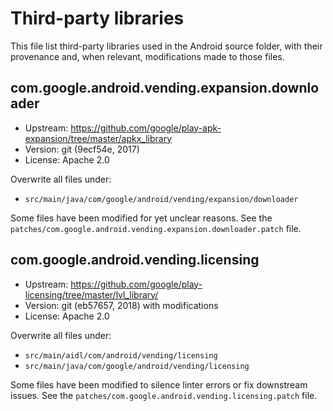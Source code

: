 # Third-party libraries

This file list third-party libraries used in the Android source folder,
with their provenance and, when relevant, modifications made to those files.

## com.google.android.vending.expansion.downloader

- Upstream: https://github.com/google/play-apk-expansion/tree/master/apkx_library
- Version: git (9ecf54e, 2017)
- License: Apache 2.0

Overwrite all files under:

- `src/main/java/com/google/android/vending/expansion/downloader`

Some files have been modified for yet unclear reasons.
See the `patches/com.google.android.vending.expansion.downloader.patch` file.

## com.google.android.vending.licensing

- Upstream: https://github.com/google/play-licensing/tree/master/lvl_library/
- Version: git (eb57657, 2018) with modifications
- License: Apache 2.0

Overwrite all files under:

- `src/main/aidl/com/android/vending/licensing`
- `src/main/java/com/google/android/vending/licensing`

Some files have been modified to silence linter errors or fix downstream issues.
See the `patches/com.google.android.vending.licensing.patch` file.
